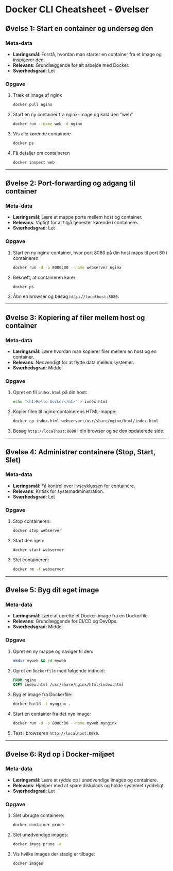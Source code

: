 # Docker CLI Cheatsheet - Øvelser

## Øvelse 1: Start en container og undersøg den
### Meta-data
- **Læringsmål**: Forstå, hvordan man starter en container fra et image og inspicerer den.
- **Relevans**: Grundlæggende for alt arbejde med Docker.
- **Sværhedsgrad**: Let

### Opgave
1. Træk et image af nginx
   ```bash
   docker pull nginx
   ```
2. Start en ny container fra nginx-image og kald den "web"
   ```bash
   docker run --name web -d nginx
   ```
3. Vis alle kørende containere
   ```bash
   docker ps
   ```
4. Få detaljer om containeren
   ```bash
   docker inspect web
   ```

---

## Øvelse 2: Port-forwarding og adgang til container
### Meta-data
- **Læringsmål**: Lære at mappe porte mellem host og container.
- **Relevans**: Vigtigt for at tilgå tjenester kørende i containere.
- **Sværhedsgrad**: Let

### Opgave
1. Start en ny nginx-container, hvor port 8080 på din host maps til port 80 i containeren:
   ```bash
   docker run -d -p 8080:80 --name webserver nginx
   ```
2. Bekræft, at containeren kører:
   ```bash
   docker ps
   ```
3. Åbn en browser og besøg `http://localhost:8080`.

---

## Øvelse 3: Kopiering af filer mellem host og container
### Meta-data
- **Læringsmål**: Lære hvordan man kopierer filer mellem en host og en container.
- **Relevans**: Nødvendigt for at flytte data mellem systemer.
- **Sværhedsgrad**: Middel

### Opgave
1. Opret en fil `index.html` på din host:
   ```bash
   echo "<h1>Hello Docker</h1>" > index.html
   ```
2. Kopier filen til nginx-containerens HTML-mappe:
   ```bash
   docker cp index.html webserver:/usr/share/nginx/html/index.html
   ```
3. Besøg `http://localhost:8080` i din browser og se den opdaterede side.

---

## Øvelse 4: Administrer containere (Stop, Start, Slet)
### Meta-data
- **Læringsmål**: Få kontrol over livscyklussen for containere.
- **Relevans**: Kritisk for systemadministration.
- **Sværhedsgrad**: Let

### Opgave
1. Stop containeren:
   ```bash
   docker stop webserver
   ```
2. Start den igen:
   ```bash
   docker start webserver
   ```
3. Slet containeren:
   ```bash
   docker rm -f webserver
   ```

---

## Øvelse 5: Byg dit eget image
### Meta-data
- **Læringsmål**: Lære at oprette et Docker-image fra en Dockerfile.
- **Relevans**: Grundlæggende for CI/CD og DevOps.
- **Sværhedsgrad**: Middel

### Opgave
1. Opret en ny mappe og naviger til den:
   ```bash
   mkdir myweb && cd myweb
   ```
2. Opret en `Dockerfile` med følgende indhold:
   ```dockerfile
   FROM nginx
   COPY index.html /usr/share/nginx/html/index.html
   ```
3. Byg et image fra Dockerfile:
   ```bash
   docker build -t mynginx .
   ```
4. Start en container fra det nye image:
   ```bash
   docker run -d -p 8080:80 --name myweb mynginx
   ```
5. Test i browseren `http://localhost:8080`.

---

## Øvelse 6: Ryd op i Docker-miljøet
### Meta-data
- **Læringsmål**: Lære at rydde op i unødvendige images og containere.
- **Relevans**: Hjælper med at spare diskplads og holde systemet ryddeligt.
- **Sværhedsgrad**: Let

### Opgave
1. Slet ubrugte containere:
   ```bash
   docker container prune
   ```
2. Slet unødvendige images:
   ```bash
   docker image prune -a
   ```
3. Vis hvilke images der stadig er tilbage:
   ```bash
   docker images
   ```
